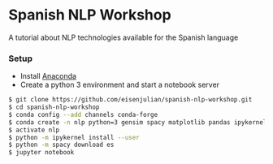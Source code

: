 # Spanish NLP Workshop
A tutorial about NLP technologies available for the Spanish language

### Setup
 * Install [Anaconda](https://www.continuum.io/downloads)
 * Create a python 3 environment and start a notebook server
 ```bash
 $ git clone https://github.com/eisenjulian/spanish-nlp-workshop.git
 $ cd spanish-nlp-workshop
 $ conda config --add channels conda-forge
 $ conda create -n nlp python=3 gensim spacy matplotlib pandas ipykernel
 $ activate nlp
 $ python -m ipykernel install --user
 $ python -m spacy download es
 $ jupyter notebook
 ```
